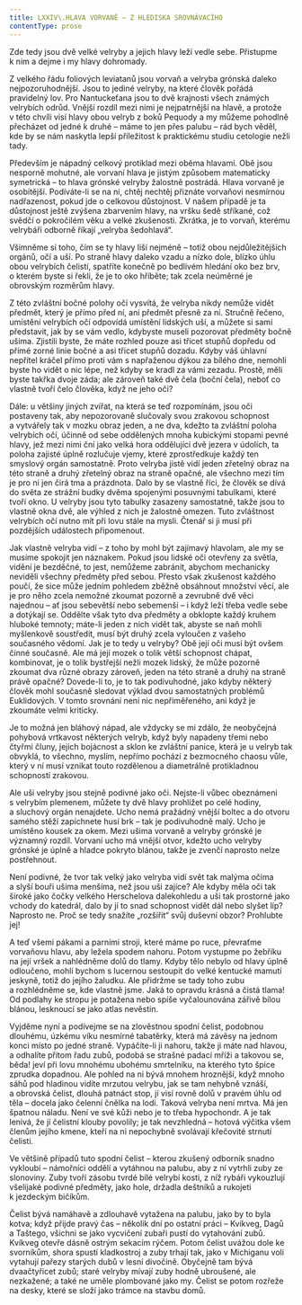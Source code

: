 ```yaml
---
title: LXXIV\.HLAVA VORVANĚ — Z HLEDISKA SROVNÁVACÍHO
contentType: prose
---
```


Zde tedy jsou dvě velké velryby a jejich hlavy leží vedle sebe. Přistupme k nim a dejme i my hlavy dohromady.

Z velkého řádu foliových leviatanů jsou vorvaň a velryba grónská daleko nejpozoruhodnější. Jsou to jediné velryby, na které člověk pořádá pravidelný lov. Pro Nantuckeťana jsou to dvě krajnosti všech známých velrybích odrůd. Vnější rozdíl mezi nimi je nejpatrnější na hlavě, a protože v této chvíli visí hlavy obou velryb z boků Pequody a my můžeme pohodlně přecházet od jedné k druhé – máme to jen přes palubu – rád bych věděl, kde by se nám naskytla lepší příležitost k praktickému studiu cetologie nežli tady.

Především je nápadný celkový protiklad mezi oběma hlavami. Obě jsou nesporně mohutné, ale vorvaní hlava je jistým způsobem matematicky symetrická – to hlava grónské velryby žalostně postrádá. Hlava vorvaně je osobitější. Podíváte-li se na ni, chtěj nechtěj přiznáte vorvaňovi nesmírnou nadřazenost, pokud jde o celkovou důstojnost. V našem případě je ta důstojnost ještě zvýšena zbarvením hlavy, na vršku šedě stříkané, což svědčí o pokročilém věku a velké zkušenosti. Zkrátka, je to vorvaň, kterému velrybáři odborně říkají „velryba šedohlavá“.

Všimněme si toho, čím se ty hlavy liší nejméně – totiž obou nejdůležitějších orgánů, očí a uší. Po straně hlavy daleko vzadu a nízko dole, blízko úhlu obou velrybích čelistí, spatříte konečně po bedlivém hledání oko bez brv, o kterém byste si řekli, že je to oko hříběte; tak zcela neúměrné je obrovským rozměrům hlavy.

Z této zvláštní bočné polohy očí vysvítá, že velryba nikdy nemůže vidět předmět, který je přímo před ní, ani předmět přesně za ní. Stručně řečeno, umístění velrybích očí odpovídá umístění lidských uší, a můžete si sami představit, jak by se vám vedlo, kdybyste museli pozorovat předměty bočně ušima. Zjistili byste, že máte rozhled pouze asi třicet stupňů dopředu od přímé zorné linie bočné a asi třicet stupňů dozadu. Kdyby váš úhlavní nepřítel kráčel přímo proti vám s napřaženou dýkou za bílého dne, nemohli byste ho vidět o nic lépe, než kdyby se kradl za vámi zezadu. Prostě, měli byste takřka dvoje záda; ale zároveň také dvě čela (boční čela), neboť co vlastně tvoří čelo člověka, když ne jeho oči?

Dále: u většiny jiných zvířat, na která se teď rozpomínám, jsou oči postaveny tak, aby nepozorovaně slučovaly svou zrakovou schopnost a vytvářely tak v mozku obraz jeden, a ne dva, kdežto ta zvláštní poloha velrybích očí, účinně od sebe oddělených mnoha kubickými stopami pevné hlavy, jež mezi nimi ční jako velká hora oddělující dvě jezera v údolích, ta poloha zajisté úplně rozlučuje vjemy, které zprostředkuje každý ten smyslový orgán samostatně. Proto velryba jistě vidí jeden zřetelný obraz na této straně a druhý zřetelný obraz na straně opačné, ale všechno mezi tím je pro ni jen čirá tma a prázdnota. Dalo by se vlastně říci, že člověk se dívá do světa ze strážní budky dvěma spojenými posuvnými tabulkami, které tvoří okno. U velryby jsou tyto tabulky zasazeny samostatně, takže jsou to vlastně okna dvě, ale výhled z nich je žalostně omezen. Tuto zvláštnost velrybích očí nutno mít při lovu stále na mysli. Čtenář si ji musí při pozdějších událostech připomenout.

Jak vlastně velryba vidí – z toho by mohl být zajímavý hlavolam, ale my se musíme spokojit jen náznakem. Pokud jsou lidské oči otevřeny za světla, vidění je bezděčné, to jest, nemůžeme zabránit, abychom mechanicky neviděli všechny předměty před sebou. Přesto však zkušenost každého poučí, že sice může jedním pohledem zběžně obsáhnout množství věcí, ale je pro něho zcela nemožné zkoumat pozorně a zevrubně dvě věci najednou – ať jsou sebevětší nebo sebemenší – i když leží třeba vedle sebe a dotýkají se. Oddělte však tyto dva předměty a obklopte každý kruhem hluboké temnoty; máte-li jeden z nich vidět tak, abyste se naň mohli myšlenkově soustředit, musí být druhý zcela vyloučen z vašeho současného vědomí. Jak je to tedy u velryby? Obě její oči musí být ovšem činné současně. Ale má její mozek o tolik větší schopnost chápat, kombinovat, je o tolik bystřejší nežli mozek lidský, že může pozorně zkoumat dva různé obrazy zároveň, jeden na této straně a druhý na straně právě opačné? Dovede-li to, je to tak podivuhodné, jako kdyby některý člověk mohl současně sledovat výklad dvou samostatných problémů Euklidových. V tomto srovnání není nic nepřiměřeného, ani když je zkoumáte velmi kriticky.

Je to možná jen bláhový nápad, ale vždycky se mi zdálo, že ne­obyčejná pohybová vrtkavost některých velryb, když byly napadeny třemi nebo čtyřmi čluny, jejich bojácnost a sklon ke zvláštní panice, která je u velryb tak obvyklá, to všechno, myslím, nepřímo pochází z bezmocného chaosu vůle, který v ní musí vznikat touto rozdělenou a diametrálně protikladnou schopností zrakovou.

Ale uši velryby jsou stejně podivné jako oči. Nejste-li vůbec obeznámeni s velrybím plemenem, můžete ty dvě hlavy prohlížet po celé hodiny, a sluchový orgán nenajdete. Ucho nemá pražádný vnější boltec a do otvoru samého stěží zapíchnete husí brk – tak je podivuhodně malý. Ucho je umístěno kousek za okem. Mezi ušima vorvaně a velryby grónské je významný rozdíl. Vorvaní ucho má vnější otvor, kdežto ucho velryby grónské je úplně a hladce pokryto blánou, takže je zvenčí naprosto nelze postřehnout.

Není podivné, že tvor tak velký jako velryba vidí svět tak malýma očima a slyší bouři ušima menšíma, než jsou uši zajíce? Ale kdyby měla oči tak široké jako čočky velkého Herschelova dalekohledu a uši tak prostorné jako vchody do katedrál, dalo by jí to snad schopnost vidět dál nebo slyšet líp? Naprosto ne. Proč se tedy snažíte „rozšířit“ svůj duševní obzor? Prohlubte jej!

A teď všemi pákami a parními stroji, které máme po ruce, převraťme vorvaňovu hlavu, aby ležela spodem nahoru. Potom vystupme po žebříku na její vršek a nahlédněme dolů do tlamy. Kdyby tělo nebylo od hlavy úplně odloučeno, mohli bychom s lucernou sestoupit do velké kentucké mamutí jeskyně, totiž do jejího žaludku. Ale přidržme se tady toho zubu a rozhlédněme se, kde vlastně jsme. Jaká to opravdu krásná a čistá tlama! Od podlahy ke stropu je potažena nebo spíše vyčalounována zářivě bílou blánou, lesknoucí se jako atlas nevěstin.

Vyjděme nyní a podívejme se na zlověstnou spodní čelist, podobnou dlouhému, úzkému víku nesmírné tabatěrky, která má závěsy na jednom konci místo po jedné straně. Vypáčíte-li ji nahoru, takže ji máte nad hlavou, a odhalíte přitom řadu zubů, podobá se strašné padací mříži a takovou se, běda! jeví při lovu mnohému ubohému smrtelníku, na kterého tyto špice zprudka dopadnou. Ale pohled na ni bývá mnohem hroznější, když mnoho sáhů pod hladinou vidíte mrzutou velrybu, jak se tam nehybně vznáší, a obrovská čelist, dlouhá patnáct stop, jí visí rovně dolů v pravém úhlu od těla – docela jako čelenní čnělka na lodi. Taková velryba není mrtva. Má jen špatnou náladu. Není ve své kůži nebo je to třeba hypochondr. A je tak lenivá, že jí čelistní klouby povolily; je tak nevzhledná – hotová výčitka všem členům jejího kmene, kteří na ni nepochybně svolávají křečovité strnutí čelisti.

Ve většině případů tuto spodní čelist – kterou zkušený odborník snadno vykloubí – námořníci oddělí a vytáhnou na palubu, aby z ní vytrhli zuby ze slonoviny. Zuby tvoří zásobu tvrdé bílé velrybí kosti, z níž rybáři vykouzlují všelijaké podivné předměty, jako hole, držadla deštníků a rukojeti k jezdeckým bičíkům.

Čelist bývá namáhavě a zdlouhavě vytažena na palubu, jako by to byla kotva; když přijde pravý čas – několik dní po ostatní práci – Kvíkveg, Dagů a Taštego, všichni se jako vycvičení zubaři pustí do vytahování zubů. Kvíkveg otevře dásně ostrým sekacím rýčem. Potom čelist uvážou dole ke svorníkům, shora spustí kladkostroj a zuby trhají tak, jako v Michiganu voli vytahují pařezy starých dubů v lesní divočině. Obyčejně tam bývá dvaačtyřicet zubů; staré velryby mívají zuby hodně ubroušené, ale nezkažené; a také ne uměle plombované jako my. Čelist se potom rozřeže na desky, které se složí jako trámce na stavbu domů.
